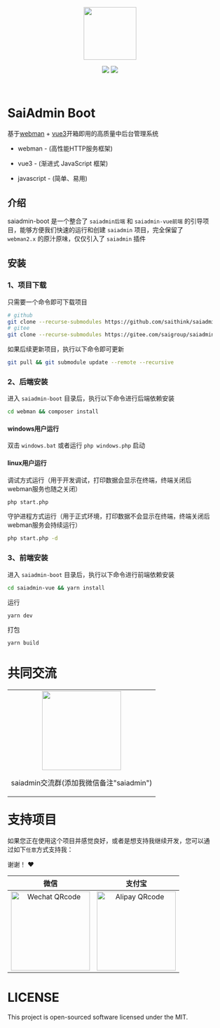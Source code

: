 <p align="center">
  <img src="https://saithink.top/images/logo.png" width="120" />
</p>
<p align="center">
  <img src="https://svg.hamm.cn/badge.svg?key=License&value=MIT" />
  <img src="https://svg.hamm.cn/badge.svg?key=Version&value=5.x" />
</p>

<div style="padding:18px;max-width: 1024px;margin:0 auto;">
<h1>SaiAdmin Boot</h1>

基于<a href="https://www.workerman.net/doc/webman/" target="_blank">webman</a> + <a href="https://vuejs.org" target="_blank">vue3</a>开箱即用的高质量中后台管理系统

- webman - (高性能HTTP服务框架)

- vue3 - (渐进式 JavaScript 框架)

- javascript - (简单、易用)


<h2 style="margin-top: 30px;">介绍</h2>


saiadmin-boot 是一个整合了 `saiadmin后端` 和 `saiadmin-vue前端` 的引导项目，能够方便我们快速的运行和创建 `saiadmin` 项目，完全保留了 `webman2.x` 的原汁原味，仅仅引入了 `saiadmin` 插件

<h2 style="margin-top: 30px;">安装</h2>

<h3>1、项目下载</h3>

只需要一个命令即可下载项目

```bash
# github
git clone --recurse-submodules https://github.com/saithink/saiadmin-boot.git
# gitee
git clone --recurse-submodules https://gitee.com/saigroup/saiadmin-boot
```

如果后续更新项目，执行以下命令即可更新

```bash
git pull && git submodule update --remote --recursive
```

<h3>2、后端安装</h3>

进入 `saiadmin-boot` 目录后，执行以下命令进行后端依赖安装

```bash
cd webman && composer install
```

<h4>windows用户运行</h4>

双击 `windows.bat` 或者运行 `php windows.php` 启动

<h4>linux用户运行</h4>

调试方式运行（用于开发调试，打印数据会显示在终端，终端关闭后webman服务也随之关闭）

```bash
php start.php
```

守护进程方式运行（用于正式环境，打印数据不会显示在终端，终端关闭后webman服务会持续运行）

```bash
php start.php -d
```

<h3>3、前端安装</h3>

进入 `saiadmin-boot` 目录后，执行以下命令进行前端依赖安装

```bash
cd saiadmin-vue && yarn install
```

运行

```bash
yarn dev
```

打包

```bash
yarn build
```

<h1>共同交流</h1>

<table>
  <tbody>
    <tr>
      <td align="center" valign="middle">
        <img src="https://saithink.top/images/me.png" class="no-zoom" width="180px">
        <p>saiadmin交流群(添加我微信备注"saiadmin")</p>
      </td>
    </tr>
  </tbody>
</table>

<h1 style="margin-top: 30px;">支持项目</h1>

如果您正在使用这个项目并感觉良好，或者是想支持我继续开发，您可以通过如下`任意`方式支持我：

谢谢！ ❤️


|                                       微信                                       |                                      支付宝                                      |
| :------------------------------------------------------------------------------: | :------------------------------------------------------------------------------: |
| <img src="https://saithink.top/images/wechat.png" alt="Wechat QRcode" width=180> | <img src="https://saithink.top/images/alipay.png" alt="Alipay QRcode" width=180> |

<div style="clear: both">
<h1>LICENSE</h1>
This project is open-sourced software licensed under the MIT.
</div>

</div>
